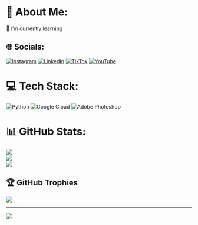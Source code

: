 # 💫 About Me:
🌱 I’m currently learning


## 🌐 Socials:
[![Instagram](https://img.shields.io/badge/Instagram-%23E4405F.svg?logo=Instagram&logoColor=white)](https://instagram.com/seep.7) [![LinkedIn](https://img.shields.io/badge/LinkedIn-%230077B5.svg?logo=linkedin&logoColor=white)](https://linkedin.com/in/hosseini81) [![TikTok](https://img.shields.io/badge/TikTok-%23000000.svg?logo=TikTok&logoColor=white)](https://tiktok.com/@olearns) [![YouTube](https://img.shields.io/badge/YouTube-%23FF0000.svg?logo=YouTube&logoColor=white)](https://youtube.com/@olearns) 

# 💻 Tech Stack:
![Python](https://img.shields.io/badge/python-3670A0?style=flat&logo=python&logoColor=ffdd54) ![Google Cloud](https://img.shields.io/badge/GoogleCloud-%234285F4.svg?style=flat&logo=google-cloud&logoColor=white) ![Adobe Photoshop](https://img.shields.io/badge/adobe%20photoshop-%2331A8FF.svg?style=flat&logo=adobe%20photoshop&logoColor=white)
# 📊 GitHub Stats:
![](https://github-readme-stats.vercel.app/api?username=hosseini81&theme=chartreuse-dark&hide_border=false&include_all_commits=true&count_private=true)<br/>
![](https://github-readme-streak-stats.herokuapp.com/?user=hosseini81&theme=chartreuse-dark&hide_border=false)<br/>
![](https://github-readme-stats.vercel.app/api/top-langs/?username=hosseini81&theme=chartreuse-dark&hide_border=false&include_all_commits=true&count_private=true&layout=compact)

## 🏆 GitHub Trophies
![](https://github-profile-trophy.vercel.app/?username=hosseini81&theme=merko&no-frame=false&no-bg=false&margin-w=4)

---
[![](https://visitcount.itsvg.in/api?id=hosseini81&icon=0&color=0)](https://visitcount.itsvg.in)

<!-- Proudly created with GPRM ( https://gprm.itsvg.in ) -->
